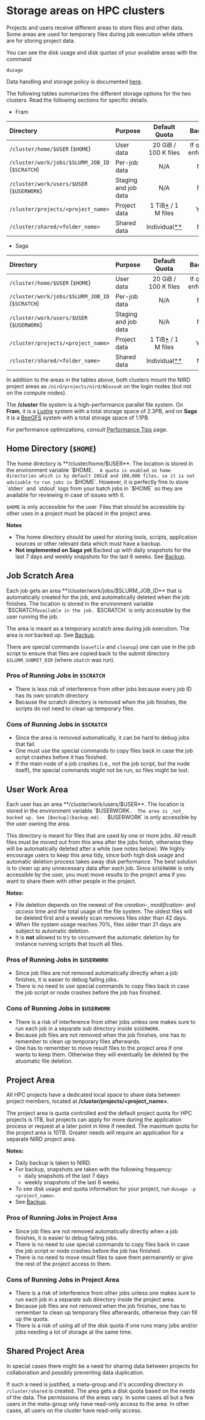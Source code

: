 # Storage areas on HPC clusters

Projects and users receive different areas to store files and other
data. Some areas are used for temporary files during job execution
while others are for storing project data.

You can see the disk usage and disk quotas of your available areas
with the command

    dusage

Data handling and storage policy is documented [here](data_policy.md).

The following tables summarizes the different storage options for the
two clusters.  Read the following sections for specific details.

* Fram

| Directory                                       | Purpose              | Default Quota                       | Backup |
| :-------------                                  | :-------------       | :----------:                        | :---:  |
| `/cluster/home/$USER` (`$HOME`)                 | User data            | 20 GiB / 100 K files                | If quota enforced    |
| `/cluster/work/jobs/$SLURM_JOB_ID` (`$SCRATCH`) | Per-job data         | N/A                                 | No     |
| `/cluster/work/users/$USER` (`$USERWORK`)       | Staging and job data | N/A                                 | No     |
| `/cluster/projects/<project_name>`              | Project data         | 1 TiB[*](#project-area) / 1 M files | Yes    |
| `/cluster/shared/<folder_name>`                 | Shared data          | Individual[**](#shared-project-area)        | No     |

* Saga

| Directory                                       | Purpose              | Default Quota                       | Backup |
| :-------------                                  | :-------------       | :----------:                        | :---:  |
| `/cluster/home/$USER` (`$HOME`)                 | User data            | 20 GiB / 100 K files                | If quota enforced |
| `/cluster/work/jobs/$SLURM_JOB_ID` (`$SCRATCH`) | Per-job data         | N/A                                 | No     |
| `/cluster/work/users/$USER` (`$USERWORK`)       | Staging and job data | N/A                                 | No     |
| `/cluster/projects/<project_name>`              | Project data         | 1 TiB[*](#project-area) / 1 M files | Yes    |
| `/cluster/shared/<folder_name>`                 | Shared data          | Individual[**](#shared-project-area)        | No     |

In addition to the areas in the tables above, both clusters mount the
NIRD project areas as `/nird/projects/nird/NSxxxxK` on the login nodes
(but not on the compute nodes).

The **/cluster** file system is a high-performance parallel file
system.  On __Fram__, it is a [Lustre](http://lustre.org) system with
a total storage space of 2.3PB, and on __Saga__ it is a
[BeeGFS](https://www.beegfs.io/) system with a total storage space of
1.1PB.

For performance optimizations, consult [Performance Tips](performance_tips.md) page.

## Home Directory (`$HOME`)

The home directory is **/cluster/home/$USER**.  The location is stored
in the environment variable `$HOME`.  A quota is enabled on home
directories which is by default 20GiB and 100,000 files, so it
is not advisable to run jobs in `$HOME`. However, it is perfectly
fine to store `stderr` and `stdout` logs from your batch jobs in
`$HOME` so they are available for reviewing in case of issues with it.

`$HOME` is only accessible for the user.  Files that should be
accessible by other uses in a project must be placed in the project
area.

**Notes**

* The home directory should be used for storing tools, scripts, application
sources or other relevant data which must have a backup.
* **Not implemented on Saga yet** Backed up with daily snapshots for
the last 7 days and weekly snapshots for the last 6 weeks. See
[Backup](backup.md).

## Job Scratch Area

Each job gets an area **/cluster/work/jobs/$SLURM_JOB_ID** that is
automatically created for the job, and automatically deleted when the
job finishes.  The location is stored in the environment variable
`$SCRATCH` available in the job.  `$SCRATCH` is only accessible by the
user running the job.

The area is meant as a temporary scratch area during job
execution. The area is _not_ backed up. See [Backup](backup.md).

There are special commands (`savefile` and `cleanup`) one can use in
the job script to ensure that files are copied back to the submit
directory `$SLURM_SUBMIT_DIR` (where `sbatch` was run).

### Pros of Running Jobs in `$SCRATCH`

* There is less risk of interference from other jobs because every job ID has
  its own scratch directory
* Because the scratch directory is removed when the job finishes, the scripts
  do not need to clean up temporary files.

### Cons of Running Jobs in `$SCRATCH`

* Since the area is removed automatically, it can be hard to debug
  jobs that fail.
* One must use the special commands to copy files back in case the job
  script crashes before it has finished.
* If the main node of a job crashes (i.e., not the job script, but the
  node itself), the special commands might not be run, so files might
  be lost.

## User Work Area

Each user has an area **/cluster/work/users/$USER**.  The location is
stored in the environment variable `$USERWORK`.  The area is _not_
backed up. See [Backup](backup.md).  `$USERWORK` is only accessible by
the user owning the area.

This directory is meant for files that are used by one or more jobs.
All result files must be moved out from this area after the jobs
finish, otherwise they will be automatically deleted after a while
(see notes below). We highly encourage users to keep this area tidy,
since both high disk usage and automatic deletion process takes away
disk performance. The best solution is to clean up any unnecessary
data after each job.  Since `$USERWORK` is only accessible by the
user, you must move results to the project area if you want to share
them with other people in the project.

**Notes:**

* File deletion depends on the newest of the *creation-*, *modification-* and
  *access* time and the total usage of the file system. The oldest files will
  be deleted first and a weekly scan removes files older than 42 days.
* When file system usage reaches 70%, files older than 21 days are subject to
  automatic deletion.
* It is **not** allowed to try to circumvent the automatic deletion by
  for instance running scripts that touch all files.

### Pros of Running Jobs in `$USERWORK`

* Since job files are not removed automatically directly when a job
  finishes, it is easier to debug failing jobs.
* There is no need to use special commands to copy files back in case
  the job script or node crashes before the job has finished.

### Cons of Running Jobs in `$USERWORK`

* There is a risk of interference from other jobs unless one makes
  sure to run each job in a separate sub directory inside `$USERWORK`.
* Because job files are not removed when the job finishes, one has to
  remember to clean up temporary files afterwards.
* One has to remember to move result files to the project area if one
  wants to keep them.  Otherwise they will eventually be deleted by
  the atuomatic file deletion.

## Project Area

All HPC projects have a dedicated local space to share data between project
members, located at **/cluster/projects/<project_name>**.

The project area is quota controlled and the default project quota for
HPC projects is 1TB, but projects can apply for more during the
application process or request at a later point in time if needed. The
maximum quota for the project area is 10TB. Greater needs will require
an application for a separate NIRD project area.

**Notes:**

* Daily backup is taken to NIRD.
* For backup, snapshots are taken with the following frequency:
    * daily snapshots of the last 7 days
    * weekly snapshots of the last 6 weeks.
* To see disk usage and quota information for your project, run `dusage -p <project_name>`.
* See [Backup](backup.md).

### Pros of Running Jobs in Project Area

* Since job files are not removed automatically directly when a job
  finishes, it is easier to debug failing jobs.
* There is no need to use special commands to copy files back in case
  the job script or node crashes before the job has finished.
* There is no need to move result files to save them permanently or
  give the rest of the project access to them.

### Cons of Running Jobs in Project Area

* There is a risk of interference from other jobs unless one makes
  sure to run each job in a separate sub directory inside the project
  area.
* Because job files are not removed when the job finishes, one has to
  remember to clean up temporary files afterwards, otherwise they can
  fill up the quota.
* There is a risk of using all of the disk quota if one runs many jobs
  and/or jobs needing a lot of storage at the same time.

## Shared Project Area

In special cases there might be a need for sharing data between projects for
collaboration and possibly preventing data duplication.

If such a need is justified, a meta-group and it's according directory
in `/cluster/shared` is created.  The area gets a disk quota based on
the needs of the data.  The permissions of the areas vary.  In some
cases all but a few users in the meta-group only have read-only access
to the area.  In other cases, all users on the cluster have read-only
access.
